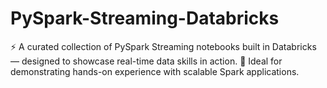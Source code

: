# PySpark-Streaming-Databricks
⚡ A curated collection of PySpark Streaming notebooks built in Databricks — designed to showcase real-time data skills in action. 🚀 Ideal for demonstrating hands-on experience with scalable Spark applications.
